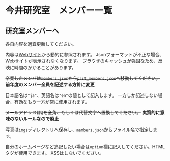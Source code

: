 # 今井研究室　メンバー一覧

## 研究室メンバーへ
各自内容を適宜更新してください。

内容は[Webサイト](https://www.ailab.ics.keio.ac.jp/member)から動的に参照されます。
Jsonフォーマットが不正な場合、Webサイトが表示されなくなります。
ブラウザのキャッシュが強固なため、反映に時間のかかることがあります。

~~卒業したメンバは`members.json`から`past_members.json`へ移動してください。~~
**前年度のメンバー全員を記述する方針に変更**

日本語名は`"ja"`、英語名は`"en"`の値として記入します。
一方しか記述しない場合、有効なもう一方が常に使用されます。

~~メールアドレスは`@`を全角、もしくは代替文字へ置換してください。~~
**実質的に意味のないルールなので廃止**

写真は`imgs`ディレクトリへ保存し、`members.json`からファイル名で指定します。

自分のホームページなど追記したい場合は`option`欄に記入してください。HTMLタグが使用できます。
XSSはしないでください。

